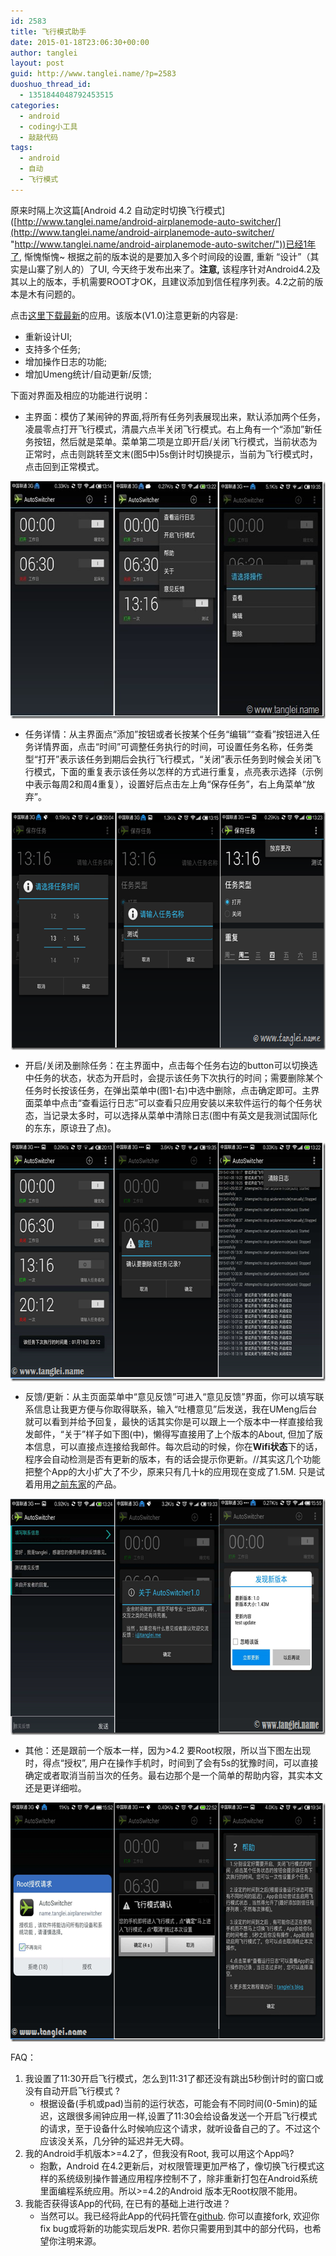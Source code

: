 ```yaml
---
id: 2583
title: 飞行模式助手
date: 2015-01-18T23:06:30+00:00
author: tanglei
layout: post
guid: http://www.tanglei.name/?p=2583
duoshuo_thread_id:
  - 1351844048792453515
categories:
  - android
  - coding小工具
  - 敲敲代码
tags:
  - android
  - 自动
  - 飞行模式
---
```

原来时隔上次这篇\[Android 4.2 自动定时切换飞行模式\]([http://www.tanglei.name/android-airplanemode-auto-switcher/](http://www.tanglei.name/android-airplanemode-auto-switcher/ "http://www.tanglei.name/android-airplanemode-auto-switcher/"))已经1年了, 惭愧惭愧~ 根据之前的版本说的是要加入多个时间段的设置, 重新 “设计”（其实是山寨了别人的）了UI, 今天终于发布出来了。**注意,** 该程序针对Android4.2及其以上的版本，手机需要ROOT才OK，且建议添加到信任程序列表。4.2之前的版本是木有问题的。

点击<a href="https://github.com/tl3shi/AirPlaneModeSwitcher/raw/master/mainModule/mainModule-release.apk" target="_blank">这里下载最新</a>的应用。该版本(V1.0)注意更新的内容是:

  * 重新设计UI;
  * 支持多个任务;
  * 增加操作日志的功能;
  * 增加Umeng统计/自动更新/反馈;

下面对界面及相应的功能进行说明：

  * 主界面：模仿了某闹钟的界面,将所有任务列表展现出来，默认添加两个任务，凌晨零点打开飞行模式，清晨六点半关闭飞行模式。右上角有一个“添加”新任务按钮，然后就是菜单。菜单第二项是立即开启/关闭飞行模式，当前状态为正常时，点击则跳转至文末(图5中)5s倒计时切换提示，当前为飞行模式时，点击回到正常模式。

<a href="/wp-content/uploads/2015/01/1-main.jpg" target="_blank"><img style="background-image: none; float: none; padding-top: 0px; padding-left: 0px; margin-left: auto; display: block; padding-right: 0px; margin-right: auto; border: 0px;" title="图1" src="/wp-content/uploads/2015/01/1-main_thumb.jpg" alt="android自动切换飞行模式" width="644" height="380" border="0" /></a>

  * 任务详情：从主界面点“添加”按钮或者长按某个任务“编辑”“查看”按钮进入任务详情界面，点击“时间”可调整任务执行的时间，可设置任务名称，任务类型“打开”表示该任务到期后会执行飞行模式，“关闭”表示任务到时候会关闭飞行模式，下面的重复表示该任务以怎样的方式进行重复，点亮表示选择（示例中表示每周2和周4重复），设置好后点击左上角“保存任务”，右上角菜单“放弃”。

<a href="/wp-content/uploads/2015/01/2-taskdetail.png" target="_blank"><img style="background-image: none; float: none; padding-top: 0px; padding-left: 0px; margin-left: auto; display: block; padding-right: 0px; margin-right: auto; border: 0px;" title="图2" src="/wp-content/uploads/2015/01/2-taskdetail_thumb.png" alt="Android自动切换飞行模式" width="644" height="382" border="0" /></a>

  * 开启/关闭及删除任务：在主界面中，点击每个任务右边的button可以切换选中任务的状态，状态为开启时，会提示该任务下次执行的时间；需要删除某个任务时长按该任务，在弹出菜单中(图1-右)中选中删除，点击确定即可。主界面菜单中点击“查看运行日志”可以查看只应用安装以来软件运行的每个任务状态，当记录太多时，可以选择从菜单中清除日志(图中有英文是我测试国际化的东东，原谅丑了点)。

<a href="/wp-content/uploads/2015/01/3-enable-delete-log.png" target="_blank"><img style="background-image: none; float: none; padding-top: 0px; padding-left: 0px; margin-left: auto; display: block; padding-right: 0px; margin-right: auto; border: 0px;" title="图3" src="/wp-content/uploads/2015/01/3-enable-delete-log_thumb.png" alt="Android自动切换飞行模式" width="644" height="382" border="0" /></a>

  * 反馈/更新：从主页面菜单中“意见反馈”可进入“意见反馈”界面，你可以填写联系信息让我更方便与你取得联系，输入“吐槽意见”后发送，我在UMeng后台就可以看到并给予回复，最快的话其实你是可以跟上一个版本中一样直接给我发邮件，“关于”样子如下图(中)，懒得写直接用了上个版本的About, 但加了版本信息，可以直接点连接给我邮件。每次启动的时候，你在**Wifi状态**下的话，程序会自动检测是否有更新的版本，有的话会提示你更新。//其实这几个功能把整个App的大小扩大了不少，原来只有几十k的应用现在变成了1.5M. 只是试着用用[之前东家](http://www.tanglei.name/aop-in-python/)的产品。

[<img style="background-image: none; float: none; padding-top: 0px; padding-left: 0px; margin-left: auto; display: block; padding-right: 0px; margin-right: auto; border: 0px;" title="4-umeng-tools" src="/wp-content/uploads/2015/01/4-umeng-tools_thumb.png" alt="4-umeng-tools" width="644" height="378" border="0" />](/wp-content/uploads/2015/01/4-umeng-tools.png)

  * 其他：还是跟前一个版本一样，因为>4.2 要Root权限，所以当下图左出现时，得点“授权”, 用户在操作手机时，时间到了会有5s的犹豫时间，可以直接确定或者取消当前当次的任务。最右边那个是一个简单的帮助内容，其实本文还是更详细啦。

<a href="/wp-content/uploads/2015/01/others.png" target="_blank"><img style="background-image: none; float: none; padding-top: 0px; padding-left: 0px; margin-left: auto; display: block; padding-right: 0px; margin-right: auto; border: 0px;" title="图4" src="/wp-content/uploads/2015/01/others_thumb.png" alt="Android定时切换飞行模式" width="644" height="383" border="0" /></a>

<div>
</div>

<div>
  FAQ：
</div>

  1. 我设置了11:30开启飞行模式，怎么到11:31了都还没有跳出5秒倒计时的窗口或没有自动开启飞行模式 ? 
      * 根据设备(手机或pad)当前的运行状态，可能会有不同时间(0-5min)的延迟，这跟很多闹钟应用一样,设置了11:30会给设备发送一个开启飞行模式的请求，至于设备什么时候响应这个请求，就听设备自己的了。不过这个应该没关系，几分钟的延迟并无大碍。
  2. 我的Android手机版本>=4.2了，但我没有Root, 我可以用这个App吗? 
      * 抱歉，Android 在4.2更新后，对权限管理更加严格了，像切换飞行模式这样的系统级别操作普通应用程序控制不了，除非重新打包在Android系统里面编程系统应用。所以>=4.2的Android 版本无Root权限不能用。
  3. 我能否获得该App的代码, 在已有的基础上进行改进？ 
      * 当然可以。我已经将此App的代码托管在<a href="https://github.com/tl3shi/AirPlanModeSwitcher" target="_blank">github</a>. 你可以直接fork, 欢迎你fix bug或将新的功能实现后发PR. 若你只需要用到其中的部分代码，也希望你注明来源。

